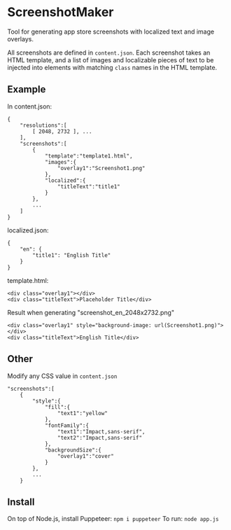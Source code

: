 # ScreenshotMaker

Tool for generating app store screenshots with localized text and image overlays.

All screenshots are defined in `content.json`. Each screenshot takes an HTML template, and a list of images and localizable pieces of text to be injected into elements with matching `class` names in the HTML template.

## Example

In content.json:
```
{
    "resolutions":[
        [ 2048, 2732 ], ...
    ],
    "screenshots":[
        {
            "template":"template1.html",
            "images":{
                "overlay1":"Screenshot1.png"
            },
            "localized":{
                "titleText":"title1"
            }
        },
        ...
    ]
}
```

localized.json:
```
{
    "en": {
        "title1": "English Title"
    }
}
```

template.html:
```
<div class="overlay1"></div>
<div class="titleText">Placeholder Title</div>
```

Result when generating "screenshot_en_2048x2732.png"
```
<div class="overlay1" style="background-image: url(Screenshot1.png)"></div>
<div class="titleText">English Title</div>
```

## Other

Modify any CSS value in `content.json`
```
"screenshots":[
    {
        "style":{
            "fill":{
                "text1":"yellow"
            },
            "fontFamily":{
                "text1":"Impact,sans-serif",
                "text2":"Impact,sans-serif"
            },
            "backgroundSize":{
                "overlay1":"cover"
            }
        },
        ...
    }
```

## Install

On top of Node.js, install Puppeteer: `npm i puppeteer`
To run: `node app.js`
